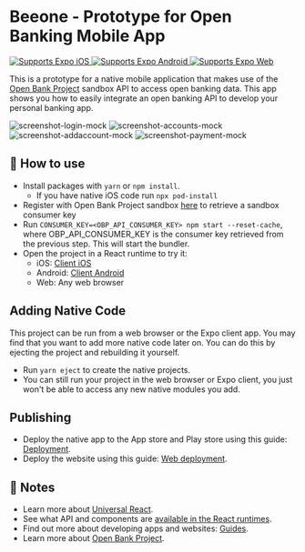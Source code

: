 # Beeone - Prototype for Open Banking Mobile App

<p>
  <!-- iOS -->
  <a href="https://itunes.apple.com/app/apple-store/id982107779">
    <img alt="Supports Expo iOS" longdesc="Supports Expo iOS" src="https://img.shields.io/badge/iOS-4630EB.svg?style=flat-square&logo=APPLE&labelColor=999999&logoColor=fff" />
  </a>
  <!-- Android -->
  <a href="https://play.google.com/store/apps/details?id=host.exp.exponent&referrer=blankexample">
    <img alt="Supports Expo Android" longdesc="Supports Expo Android" src="https://img.shields.io/badge/Android-4630EB.svg?style=flat-square&logo=ANDROID&labelColor=A4C639&logoColor=fff" />
  </a>
  <!-- Web -->
  <a href="https://docs.expo.io/workflow/web/">
    <img alt="Supports Expo Web" longdesc="Supports Expo Web" src="https://img.shields.io/badge/web-4630EB.svg?style=flat-square&logo=GOOGLE-CHROME&labelColor=4285F4&logoColor=fff" />
  </a>
</p>

This is a prototype for a native mobile application that makes use of the [Open Bank Project](https://www.openbankproject.com) sandbox API to access open banking data. This app shows you how to easily integrate an open banking API to develop your personal banking app.

![screenshot-login-mock](https://user-images.githubusercontent.com/16804823/112833784-20350200-908f-11eb-91a5-048d9ece5543.png)
![screenshot-accounts-mock](https://user-images.githubusercontent.com/16804823/112833793-24f9b600-908f-11eb-9ac7-4246a470cc34.png)
![screenshot-addaccount-mock](https://user-images.githubusercontent.com/16804823/112833821-2c20c400-908f-11eb-923f-9c9cdfcaeff6.png)
![screenshot-payment-mock](https://user-images.githubusercontent.com/16804823/112833838-2e831e00-908f-11eb-8d44-75faf901cfec.png)


## 🚀 How to use

- Install packages with `yarn` or `npm install`.
  - If you have native iOS code run `npx pod-install`
- Register with Open Bank Project sandbox [here](https://apisandbox.openbankproject.com/user_mgt/login?F135931087425QVWFMP=_) to retrieve a sandbox consumer key
- Run `CONSUMER_KEY=<OBP_API_CONSUMER_KEY> npm start --reset-cache`, where OBP_API_CONSUMER_KEY is the consumer key retrieved from the previous step. This will start the bundler.
- Open the project in a React runtime to try it:
  - iOS: [Client iOS](https://itunes.apple.com/app/apple-store/id982107779)
  - Android: [Client Android](https://play.google.com/store/apps/details?id=host.exp.exponent&referrer=blankexample)
  - Web: Any web browser

## Adding Native Code

This project can be run from a web browser or the Expo client app. You may find that you want to add more native code later on. You can do this by ejecting the project and rebuilding it yourself.

- Run `yarn eject` to create the native projects.
- You can still run your project in the web browser or Expo client, you just won't be able to access any new native modules you add.

## Publishing

- Deploy the native app to the App store and Play store using this guide: [Deployment](https://docs.expo.io/distribution/app-stores/).
- Deploy the website using this guide: [Web deployment](https://docs.expo.io/distribution/publishing-websites/).

## 📝 Notes

- Learn more about [Universal React](https://docs.expo.io/).
- See what API and components are [available in the React runtimes](https://docs.expo.io/versions/latest/).
- Find out more about developing apps and websites: [Guides](https://docs.expo.io/guides/).
- Learn more about [Open Bank Project](https://www.openbankproject.com).
